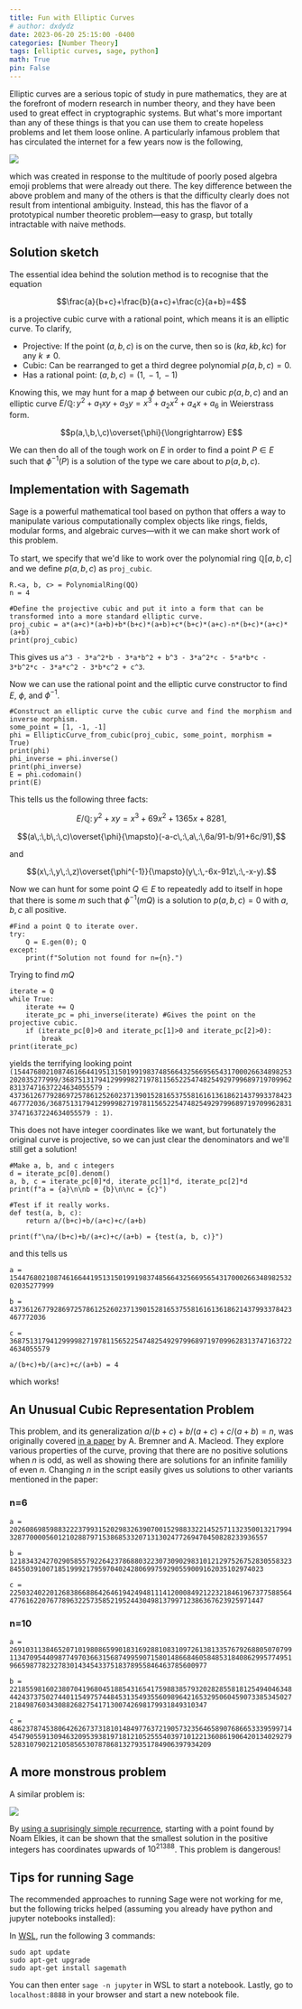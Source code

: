 ```yaml
---
title: Fun with Elliptic Curves
# author: dxdydz
date: 2023-06-20 25:15:00 -0400
categories: [Number Theory]
tags: [elliptic curves, sage, python]
math: True
pin: False
---
```


Elliptic curves are a serious topic of study in pure mathematics, they are at the forefront of modern research in number theory, and they have been used to great effect in cryptographic systems.  But what's more important than any of these things is that you can use them to create hopeless problems and let them loose online. A particularly infamous problem that has circulated the internet for a few years now is the following,

![](https://raw.githubusercontent.com/VolumeElement/VolumeElement.github.io/main/images/ec_meme_1.png)

which was created in response to the multitude of poorly posed algebra emoji problems that were already out there. The key difference between the above problem and many of the others is that the difficulty clearly does not result from intentional ambiguity. Instead, this has the flavor of a prototypical number theoretic problem&mdash;easy to grasp, but totally intractable with naive methods.

## Solution sketch

The essential idea behind the solution method is to recognise that the equation

$$\frac{a}{b+c}+\frac{b}{a+c}+\frac{c}{a+b}=4$$

is a projective cubic curve with a rational point, which means it is an elliptic curve. To clarify,

* Projective: If the point $(a,\,b,\,c)$ is on the curve, then so is $(ka,\,kb,\,kc)$ for any $k\neq0$.
* Cubic: Can be rearranged to get a third degree polynomial $p(a,\,b,\,c)=0.$
* Has a rational point: $(a,\,b,\,c)=(1,\,-1,\,-1)$

Knowing this, we may hunt for a map $\phi$ between our cubic $p(a,\,b,\,c)$ and an elliptic curve $E/\mathbb{Q}:\,y^2+a_1xy+a_3y=x^3+a_2x^2+a_4x+a_6$ in Weierstrass form.

$$p(a,\,b,\,c)\overset{\phi}{\longrightarrow} E$$

We can then do all of the tough work on $E$ in order to find a point $P\in E$ such that $\phi^{-1}(P)$ is a solution of the type we care about to $p(a,\,b,\,c)$.

## Implementation with Sagemath

Sage is a powerful mathematical tool based on python that offers a way to manipulate various computationally complex objects like rings, fields, modular forms, and algebraic curves&mdash;with it we can make short work of this problem.

To start, we specify that we'd like to work over the polynomial ring $\mathbb{Q}[a,\,b,\,c]$ and we define $p(a,\,b,\,c)$ as `proj_cubic`.

```
R.<a, b, c> = PolynomialRing(QQ)
n = 4

#Define the projective cubic and put it into a form that can be transformed into a more standard elliptic curve.
proj_cubic = a*(a+c)*(a+b)+b*(b+c)*(a+b)+c*(b+c)*(a+c)-n*(b+c)*(a+c)*(a+b)
print(proj_cubic)
```

This gives us `a^3 - 3*a^2*b - 3*a*b^2 + b^3 - 3*a^2*c - 5*a*b*c - 3*b^2*c - 3*a*c^2 - 3*b*c^2 + c^3`.

Now we can use the rational point and the elliptic curve constructor to find $E$, $\phi$, and $\phi^{-1}$.

```
#Construct an elliptic curve the cubic curve and find the morphism and inverse morphism.
some_point = [1, -1, -1]
phi = EllipticCurve_from_cubic(proj_cubic, some_point, morphism = True)
print(phi)
phi_inverse = phi.inverse()
print(phi_inverse)
E = phi.codomain()
print(E)
```
This tells us the following three facts:

$$E/\mathbb{Q}:\,y^2+xy=x^3+69x^2+1365x+8281,$$

$$(a\,:\,b\,:\,c)\overset{\phi}{\mapsto}(-a-c\,:\,a\,:\,6a/91-b/91+6c/91),$$

and

$$(x\,:\,y\,:\,z)\overset{\phi^{-1}}{\mapsto}(y\,:\,-6x-91z\,:\,-x-y).$$

Now we can hunt for some point $Q\in E$ to repeatedly add to itself in hope that there is some $m$ such that $\phi^{-1}(mQ)$ is a solution to $p(a,\,b,\,c)=0$ with $a,\,b,\,c$ all positive.

```
#Find a point Q to iterate over.
try:
    Q = E.gen(0); Q
except:
    print(f"Solution not found for n={n}.")
```

Trying to find $mQ$

```
iterate = Q
while True:
    iterate += Q
    iterate_pc = phi_inverse(iterate) #Gives the point on the projective cubic.
    if (iterate_pc[0]>0 and iterate_pc[1]>0 and iterate_pc[2]>0):
        break
print(iterate_pc)
```

yields the terrifying looking point `(154476802108746166441951315019919837485664325669565431700026634898253202035277999/36875131794129999827197811565225474825492979968971970996283137471637224634055579 : 4373612677928697257861252602371390152816537558161613618621437993378423467772036/36875131794129999827197811565225474825492979968971970996283137471637224634055579 : 1)`.

This does not have integer coordinates like we want, but fortunately the original curve is projective, so we can just clear the denominators and we'll still get a solution!

```
#Make a, b, and c integers
d = iterate_pc[0].denom()
a, b, c = iterate_pc[0]*d, iterate_pc[1]*d, iterate_pc[2]*d
print(f"a = {a}\n\nb = {b}\n\nc = {c}")

#Test if it really works.
def test(a, b, c):
    return a/(b+c)+b/(a+c)+c/(a+b)

print(f"\na/(b+c)+b/(a+c)+c/(a+b) = {test(a, b, c)}")
```

and this tells us

`a = 154476802108746166441951315019919837485664325669565431700026634898253202035277999`

`b = 4373612677928697257861252602371390152816537558161613618621437993378423467772036`

`c = 36875131794129999827197811565225474825492979968971970996283137471637224634055579`

`a/(b+c)+b/(a+c)+c/(a+b) = 4`

which works!

## An Unusual Cubic Representation Problem

This problem, and its generalization $a/(b+c)+b/(a+c)+c/(a+b)=n$, was originally covered [in a paper](https://www.researchgate.net/publication/287268415_An_unusual_cubic_representation_problem) by A. Bremner and A. Macleod. They explore various properties of the curve, proving that there are no positive solutions when $n$ is odd, as well as showing there are solutions for an infinite familily of even $n$. Changing $n$ in the script easily gives us solutions to other variants mentioned in the paper:

### n=6

`a = 20260869859883222379931520298326390700152988332214525711323500132179943287700005601210288797153868533207131302477269470450828233936557`

`b = 1218343242702905855792264237868803223073090298310121297526752830558323845503910071851999217959704024280699759290559009162035102974023`

`c = 2250324022012683866886426461942494811141200084921223218461967377588564477616220767789632257358521952443049813799712386367623925971447`

### n=10

`a = 269103113846520710198086599018316928810831097261381335767926880507079911347095440987749703663156874995907158014866846058485318408629957749519665987782327830143454337518378955846463785600977`

`b = 221855981602380704196804518854316541759883857932028285581812549404634844243737502744011549757448453135493556098964216532950604590733853450272184987603430882682754171300742698179931849310347`

`c = 4862378745380642626737318101484977637219057323564658907686653339599714454790559130946320953938197181210525554039710122136086190642013402927952831079021210585653078786813279351784906397934209`

## A more monstrous problem

A similar problem is:

![](https://raw.githubusercontent.com/VolumeElement/VolumeElement.github.io/main/images/ec_meme_2.png)

By [using a suprisingly simple recurrence](https://math.stackexchange.com/a/1613635/239024), starting with a point found by Noam Elkies, it can be shown that the smallest solution in the positive integers has coordinates upwards of $10^{21388}$. This problem is dangerous!

## Tips for running Sage

The recommended approaches to running Sage were not working for me, but the following tricks helped (assuming you already have python and jupyter notebooks installed):

In [WSL](https://apps.microsoft.com/store/detail/windows-subsystem-for-linux/9P9TQF7MRM4R), run the following 3 commands:

```
sudo apt update
sudo apt-get upgrade
sudo apt-get install sagemath
```

You can then enter `sage -n jupyter` in WSL to start a notebook. Lastly, go to `localhost:8888` in your browser and start a new notebook file.


